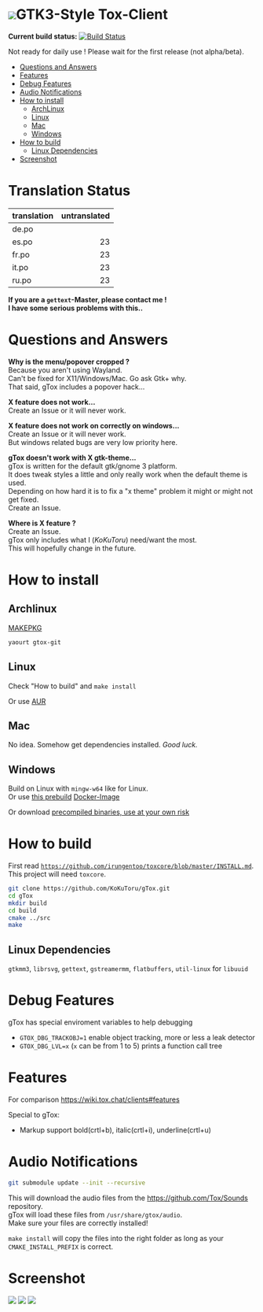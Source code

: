 <h1><img src="https://rawgit.com/KoKuToru/gTox/master/src/resources/icon/icon_128.svg">GTK3-Style Tox-Client</h1>

**Current build status:** [![Build Status](https://travis-ci.org/KoKuToru/gTox.png?branch=master)](https://travis-ci.org/KoKuToru/gTox)

Not ready for daily use ! Please wait for the first release (not alpha/beta).

* [Questions and Answers](#questions-and-answers)
* [Features](#features)
* [Debug Features](#debug-features)
* [Audio Notifications](#audio-notifications)
* [How to install](#how-to-install)
  * [ArchLinux](#archlinux)
  * [Linux](#linux)
  * [Mac](#mac)
  * [Windows](#windows)
* [How to build](#how-to-build)
  * [Linux Dependencies](#linux-dependencies)
* [Screenshot](#screenshot)

Translation Status
============

translation | untranslated
:-----------|------------:
de.po       | 
es.po       |           23
fr.po       |           23
it.po       |           23
ru.po       |           23

**If you are a `gettext`-Master, please contact me !  
I have some serious problems with this..**

Questions and Answers
============
**Why is the menu/popover cropped ?**   
Because you aren't using Wayland.  
Can't be fixed for X11/Windows/Mac. Go ask Gtk+ why.  
That said, gTox includes a popover hack...

**X feature does not work...**   
Create an Issue or it will never work.  

**X feature does not work on correctly on windows...**   
Create an Issue or it will never work.  
But windows related bugs are very low priority here.  

**gTox doesn't work with X gtk-theme...**    
gTox is written for the default gtk/gnome 3 platform.   
It does tweak styles a little and only really work when the default theme is used.   
Depending on how hard it is to fix a "x theme" problem it might or might not get fixed.   
Create an Issue.

**Where is X feature ?**   
Create an Issue.   
gTox only includes what I (_KoKuToru_) need/want the most.   
This will hopefully change in the future.

How to install
============
Archlinux
------------
<a href="https://aur.archlinux.org/packages/gtox-git/">MAKEPKG</a>
```bash
yaourt gtox-git
```
Linux
------------
Check "How to build" and `make install`

Or use [AUR](https://aur.archlinux.org/packages/gtox-git/)

Mac
------------
No idea. Somehow get dependencies installed.
*Good luck.*

Windows
------------
Build on Linux with `mingw-w64` like for Linux.  
Or use [this prebuild](https://hub.docker.com/r/kokutoru/gtox-travis-build-mingw-w64/) [Docker-Image](https://github.com/KoKuToru/gTox-docker-build-mingw-w64)

Or download [precompiled binaries, use at your own risk](http://gtox.urotukok.net/)

How to build
============
First read <a href="https://github.com/irungentoo/toxcore/blob/master/INSTALL.md">`https://github.com/irungentoo/toxcore/blob/master/INSTALL.md`</a>.<br />
This project will need `toxcore`.

```bash
git clone https://github.com/KoKuToru/gTox.git
cd gTox
mkdir build
cd build
cmake ../src
make
```

Linux Dependencies
-----------
`gtkmm3`, `librsvg`, `gettext`, `gstreamermm`, `flatbuffers`, `util-linux` for `libuuid`

Debug Features
============
gTox has special enviroment variables to help debugging
* `GTOX_DBG_TRACKOBJ=1` enable object tracking, more or less a leak detector
* `GTOX_DBG_LVL=x` (`x` can be from 1 to 5) prints a function call tree

Features
============
For comparison https://wiki.tox.chat/clients#features

Special to gTox:
* Markup support bold(crtl+b), italic(crtl+i), underline(crtl+u)

Audio Notifications
============

```bash
git submodule update --init --recursive
```

This will download the audio files from the https://github.com/Tox/Sounds repository.  
gTox will load these files from `/usr/share/gtox/audio`.  
Make sure your files are correctly installed!

`make install` will copy the files into the right folder as long as your `CMAKE_INSTALL_PREFIX` is correct.

Screenshot
============
<img src="https://rawgit.com/KoKuToru/gTox/master/screenshots/profile_selection.png">
<img src="https://rawgit.com/KoKuToru/gTox/master/screenshots/profile_creation.png">
<img src="https://rawgit.com/KoKuToru/gTox/master/screenshots/client_chat.png">

